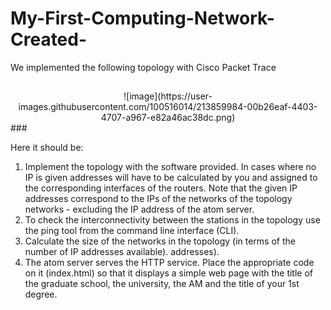 # My-First-Computing-Network-Created-
We implemented the following topology with Cisco Packet Trace

##
<center>
![image](https://user-images.githubusercontent.com/100516014/213859984-00b26eaf-4403-4707-a967-e82a46ac38dc.png)
</center>
###

Here it should be: 
1) Implement the topology with the software provided. In cases where no IP is given
addresses will have to be calculated by you and assigned to the corresponding interfaces of the
routers. Note that the given IP addresses correspond to the IPs of the networks of the
topology networks - excluding the IP address of the atom server.
2) To check the interconnectivity between the stations in the topology use the
ping tool from the command line interface (CLI).
3) Calculate the size of the networks in the topology (in terms of the number of IP addresses available).
addresses).
4) The atom server serves the HTTP service. Place the appropriate code on it
(index.html) so that it displays a simple web page with the title of the graduate school, the
university, the AM and the title of your 1st degree.
